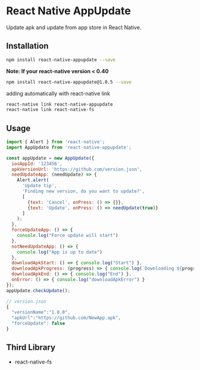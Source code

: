 # React Native AppUpdate
Update apk and update from app store in React Native.

## Installation
```bash
npm install react-native-appupdate --save
```
**Note: If your react-native version < 0.40**

```bash
npm install react-native-appupdate@1.0.5 --save
```

adding automatically with react-native link

```bash
react-native link react-native-appupdate
react-native link react-native-fs
```
## Usage
```javascript
import { Alert } from 'react-native';
import AppUpdate from 'react-native-appupdate';

const appUpdate = new AppUpdate({
  iosAppId: '123456',
  apkVersionUrl: 'https://github.com/version.json',
  needUpdateApp: (needUpdate) => {
    Alert.alert(
      'Update tip',
      'Finding new version, do you want to update?',
      [
        {text: 'Cancel', onPress: () => {}},
        {text: 'Update', onPress: () => needUpdate(true)}
      ]
    );
  },
  forceUpdateApp: () => {
    console.log("Force update will start")
  },
  notNeedUpdateApp: () => {
    console.log("App is up to date")
  },
  downloadApkStart: () => { console.log("Start") },
  downloadApkProgress: (progress) => { console.log(`Downloading ${progress}%...`) },
  downloadApkEnd: () => { console.log("End") },
  onError: () => { console.log("downloadApkError") }
});
appUpdate.checkUpdate();
```

```javascript
// version.json
{
  "versionName":"1.0.0",
  "apkUrl":"https://github.com/NewApp.apk",
  "forceUpdate": false
}
```
## Third Library
* react-native-fs
